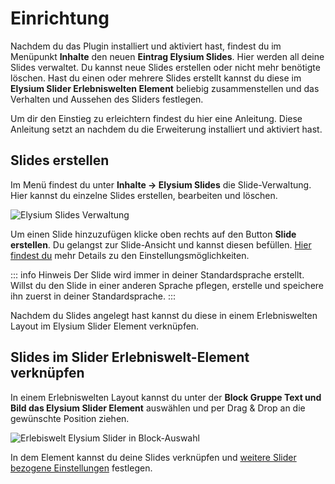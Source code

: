 # Einrichtung
Nachdem du das Plugin installiert und aktiviert hast, findest du im Menüpunkt **Inhalte** den neuen **Eintrag Elysium Slides**. Hier werden all deine Slides verwaltet. Du kannst neue Slides erstellen oder nicht mehr benötigte löschen. Hast du einen oder mehrere Slides erstellt kannst du diese im **Elysium Slider Erlebniswelten Element** beliebig zusammenstellen und das Verhalten und Aussehen des Sliders festlegen.  

Um dir den Einstieg zu erleichtern findest du hier eine Anleitung. Diese Anleitung setzt an nachdem du die Erweiterung installiert und aktiviert hast.

## Slides erstellen
Im Menü findest du unter **Inhalte -> Elysium Slides** die Slide-Verwaltung. Hier kannst du einzelne Slides erstellen, bearbeiten und löschen.

<Image 
    src="/screenshots/de/admin-slides-listing-empty.png" 
    alt="Elysium Slides Verwaltung" />

Um einen Slide hinzuzufügen klicke oben rechts auf den Button **Slide erstellen**. Du gelangst zur Slide-Ansicht und kannst diesen befüllen. [Hier findest du](/de/documentation/slide-elements/) mehr Details zu den Einstellungsmöglichkeiten.  

::: info Hinweis
Der Slide wird immer in deiner Standardsprache erstellt. Willst du den Slide in einer anderen Sprache pflegen, erstelle und speichere ihn zuerst in deiner Standardsprache.
:::

Nachdem du Slides angelegt hast kannst du diese in einem Erlebniswelten Layout im Elysium Slider Element verknüpfen.

## Slides im Slider Erlebniswelt-Element verknüpfen

In einem Erlebniswelten Layout kannst du unter der **Block Gruppe Text und Bild das Elysium Slider Element** auswählen und per Drag & Drop an die gewünschte Position ziehen.

<Image 
    src="/screenshots/de/admin-cms-block-selection.png" 
    alt="Erlebiswelt Elysium Slider in Block-Auswahl" />

In dem Element kannst du deine Slides verknüpfen und [weitere Slider bezogene Einstellungen](/de/documentation/cms-slider/) festlegen.